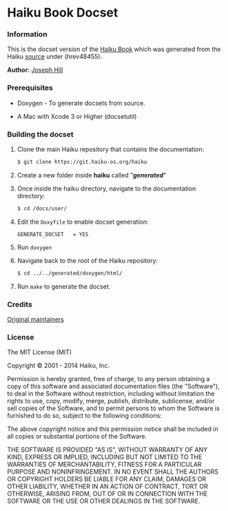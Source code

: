 Haiku Book Docset
=================

### Information

This is the docset version of the [Haiku Book](http://api.haiku-os.org) which was generated from the Haiku [source](https://github.com/haiku/haiku) under (hrev48455).

**Author:** [Joseph Hill](http://github.com/return)


### Prerequisites
* Doxygen - To generate docsets from source.

*  A Mac with Xcode 3 or Higher (docsetutil)

### Building the docset

1. Clone the main Haiku repository that contains the documentation:

	```bash
	$ git clone https://git.haiku-os.org/haiku	
	```
	
2. Create a new folder inside **haiku** called "***generated***"

3. Once inside the haiku directory, navigate to the documentation directory:

	```bash
	$ cd /docs/user/
	```
	
4. Edit the ```Doxyfile``` to enable docset generation: 

	```
	GENERATE_DOCSET   = YES
	```
	
5. Run ```doxygen``` 


6. Navigate back to the root of the Haiku repository:

	```bash 
	$ cd ../../generated/doxygen/html/
	```
	
7. Run ```make``` to generate the docset.

### Credits
[Original maintainers](https://api.haiku-os.org/credits.html)
 


### License
The MIT License (MIT)

Copyright © 2001 - 2014 Haiku, Inc.

Permission is hereby granted, free of charge, to any person obtaining a copy
of this software and associated documentation files (the "Software"), to deal
in the Software without restriction, including without limitation the rights
to use, copy, modify, merge, publish, distribute, sublicense, and/or sell
copies of the Software, and to permit persons to whom the Software is
furnished to do so, subject to the following conditions:

The above copyright notice and this permission notice shall be included in
all copies or substantial portions of the Software.

THE SOFTWARE IS PROVIDED "AS IS", WITHOUT WARRANTY OF ANY KIND, EXPRESS OR
IMPLIED, INCLUDING BUT NOT LIMITED TO THE WARRANTIES OF MERCHANTABILITY,
FITNESS FOR A PARTICULAR PURPOSE AND NONINFRINGEMENT. IN NO EVENT SHALL THE
AUTHORS OR COPYRIGHT HOLDERS BE LIABLE FOR ANY CLAIM, DAMAGES OR OTHER
LIABILITY, WHETHER IN AN ACTION OF CONTRACT, TORT OR OTHERWISE, ARISING FROM,
OUT OF OR IN CONNECTION WITH THE SOFTWARE OR THE USE OR OTHER DEALINGS IN
THE SOFTWARE.
